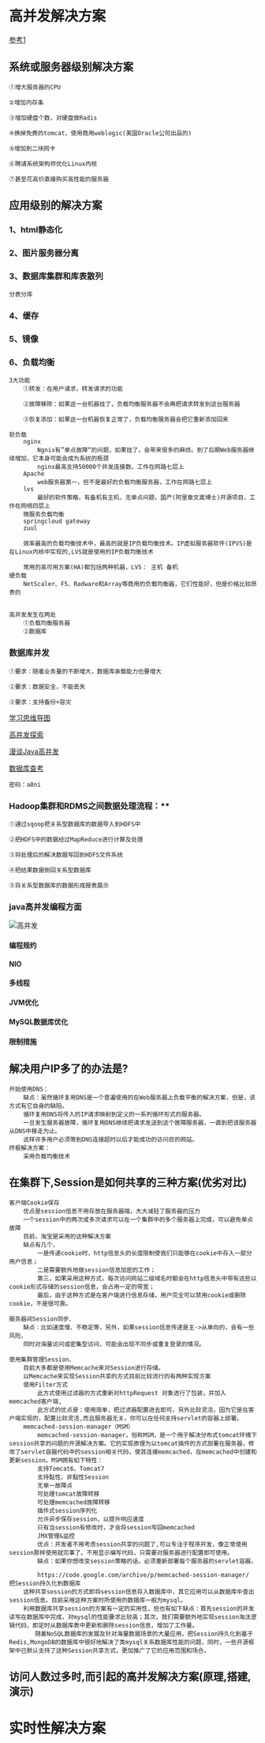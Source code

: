 # 高并发解决方案

[参考1](https://www.jianshu.com/p/e6de7020d627)

## 系统或服务器级别解决方案
    ①增大服务器的CPU

    ②增加内存条

    ③增加硬盘个数，对硬盘做Radis

    ④换掉免费的tomcat，使用商用weblogic(美国Oracle公司出品的)

    ⑤增加到二块网卡

    ⑥聘请系统架构师优化Linux内核

    ⑦甚至花高价直接购买高性能的服务器
## 应用级别的解决方案

### 1、html静态化

### 2、图片服务器分离

### 3、数据库集群和库表散列
    分表分库

### 4、缓存

### 5、镜像

### 6、负载均衡

    3大功能
        ①转发：在用户请求，转发请求的功能

        ②故障移除：如果这一台机器挂了，负载均衡服务器不会再把请求转发到这台服务器

        ③恢复添加：如果这一台机器恢复正常了，负载均衡服务器会把它重新添加回来

    软负载
        nginx
            Ngnix有”单点故障“的问题，如果挂了，会带来很多的麻烦。到了后期Web服务器继续增加，它本身可能会成为系统的瓶颈
            nginx最高支持50000个并发连接数，工作在网路七层上
        Apache
            web服务器第一，但不是最好的负载均衡服务器，工作在网路七层上
        lvs
            最好的软件策略，有备机有主机，无单点问题，国产(阿里章文嵩博士)开源项目，工作在网络四层上
        微服务负载均衡
        springcloud gateway
        zuul

        效率最高的负载均衡技术中，最高的就是IP负载均衡技术。IP虚拟服务器软件(IPVS)是在Linux内核中实现的,LVS就是使用的IP负载均衡技术

        常用的高可用方案(HA)都包括两种机器，LVS： 主机 备机
    硬负载
        NetScaler、F5、Radware和Array等商用的负载均衡器，它们性能好，但是价格比较昂贵的


    高并发发生在两处
        ①负载均衡服务器
        ②数据库
### 数据库并发

    ①要求：随着业务量的不断增大，数据库承载能力也要增大

    ②要求：数据安全，不能丢失

    ③要求：支持备份+容灾

   [学习思维导图](https://my.oschina.net/u/3418748/blog/1788681)

   [高并发探索](https://blog.csdn.net/jesonjoke/column/info/21011)

   [漫谈Java高并发](https://www.toutiao.com/a6574556081635197453)

   [数据库查考](http://naotu.baidu.com/file/b332b8e120d25509798d75b07734031b)

    密码：a8ni

### Hadoop集群和RDMS之间数据处理流程：**

    ①通过sqoop把关系型数据库的数据导入到HDFS中

    ②把HDFS中的数据经过MapReduce进行计算及处理

    ③将处理后的解决数据写回到HDFS文件系统

    ④把结果数据倒回关系型数据库

    ⑤将关系型数据库的数据形成报表展示

### java高并发编程方面

![高并发](../images/hc.png)

#### 编程规约

#### NIO

#### 多线程

#### JVM优化

#### MySQL数据库优化

#### 限制措施

## 解决用户IP多了的办法是?
    开始使用DNS：
        缺点：虽然循环复用DNS是一个普遍使用的在Web服务器上负载平衡的解决方案，但是，该方式有它自身的缺陷。
        循环复用DNS将传入的IP请求映射到定义的一系列循环形式的服务器。
        一旦发生服务器故障，循环复用DNS继续把请求发送到这个故障服务器，一直到把该服务器从DNS中移走为止。
        这样许多用户必须等到DNS连接超时以后才能成功的访问目的网站。
    终极解决方案：
        采用负载均衡技术


## 在集群下,Session是如何共享的三种方案(优劣对比)
    客户端Cookie保存
        优点是session信息不用存放在服务器端，大大减轻了服务器的压力
        一个session中的两次或多次请求可以在一个集群中的多个服务器上完成，可以避免单点故障
        目前，淘宝是采用的这种解决方案
        缺点有几个，
            一是传递cookie时，http信息头的长度限制使我们只能够在cookie中存入一部分用户信息；
            二是需要额外地做session信息加密的工作；
            第三，如果采用这种方式，每次访问网站二级域名时都会在http信息头中带有这些以cookie形式存储的session信息，会占用一定的带宽；
            最后，由于这种方式是在客户端进行信息存储，用户完全可以禁用cookie或删除cookie，不是很可靠。

    服务器间Session同步、
        缺点：比如速度慢、不稳定等，另外，如果session信息传递是主->从单向的，会有一些风险，
        同时对海量访问或密集型访问，可能会出现不同步或重复登录的情况。

    使用集群管理Session、
        目前大多都是使用Memcache来对Session进行存储。
        以Memcache来实现Session共享的方式目前比较流行的有两种实现方案
        使用Filter方式
            此方式使用过滤器的方式重新对httpRequest 对象进行了包装，并加入memcached客户端,
            此方式的优点是：使用简单，把过滤器配置进去即可，另外比较灵活，因为它是在客户端实现的，配置比较灵活,而且服务器无关，你可以在任何支持servlet的容器上部署。
        memcached-session-manager（MSM）
            memcached-session-manager，俗称MSM，是一个用于解决分布式tomcat环境下session共享的问题的开源解决方案。它的实现原理为以tomcat插件的方式部署在服务器，修改了servlet容器代码中的session相关代码，使其连接memcached，在memcached中创建和更新session。MSM拥有如下特性：
            支持Tomcat6、Tomcat7
            支持黏性、非黏性Session
            无单一故障点
            可处理tomcat故障转移
            可处理memcached故障转移
            插件式session序列化
            允许异步保存session，以提升响应速度
            只有当session有修改时，才会将session写回memcached
            JMX管理&监控
            优点：开发者不用考虑session共享的问题了,可以专注于程序开发，像正常使用session那样使用就完事了。不用显示编写代码，只需要对服务器进行配置即可使用。
            缺点：如果你想改变session策略的话，必须重新部署每个服务器的servlet容器。

            https://code.google.com/archive/p/memcached-session-manager/
    把Session持久化到数据库
        这种共享session的方式即将session信息存入数据库中，其它应用可以从数据库中查出session信息。目前采用这种方案时所使用的数据库一般为mysql。
        利用数据库共享session的方案有一定的实用性，但也有如下缺点：首先session的并发读写在数据库中完成，对mysql的性能要求比较高；其次，我们需要额外地实现session淘汰逻辑代码，即定时从数据库表中更新和删除session信息，增加了工作量。
        　　随着NoSQL数据库的发展及针对海量数据场景的大量应用，把Session持久化到基于Redis,MongoDB的数据库中很好地解决了类mysql关系数据库性能的问题，同时，一些开源框架中已默认支持了这种Session共享方式，更加推广了它的应用范围和场合。

## 访问人数过多时,而引起的高并发解决方案(原理,搭建,演示)


# 实时性解决方案
